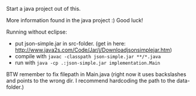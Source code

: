 Start a java project out of this.

More information found in the java project :)
Good luck!

Running without eclipse:

* put json-simple.jar in src-folder. (get in here: http://www.java2s.com/Code/Jar/j/Downloadjsonsimplejar.htm)
* compile with `javac -classpath json-simple.jar **/*.java`
* run with `java -cp .:json-simple.jar implementation.Main`

BTW remember to fix filepath in Main.java (right now it uses backslashes and points to the wrong dir. I recommend hardcoding the path to the data-folder.)
